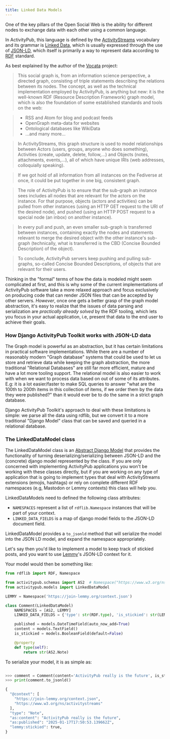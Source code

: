```yaml
---
title: Linked Data Models
---
```



One of the key pillars of the Open Social Web is the ability for
different nodes to exchange data with each other using a common
language.

In ActivityPub, this language is defined by the
[ActivityStreams](https://www.w3.org/TR/activitystreams-core/)
vocabulary and its grammar is [Linked
Data](https://en.wikipedia.org/wiki/Linked_data), which is usually
expressed through the use of [JSON-LD](https://json-ld.org), which
itself is primarily a way to represent data according to
[RDF](https://www.w3.org/RDF/) standard.


As best explained by the author of the
[Vocata](https://codeberg.org/Vocata/vocata#technical-what-the-fediverse-really-is)
project:


> This social graph is, from an information science perspective, a
> directed graph, consisting of triple statements describing the
> relations between its nodes. The concept, as well as the technical
> implementation employed by ActivityPub, is anything but new: it is
> the well-known RDF (Resource Description Framework) graph model,
> which is also the foundation of some established standards and tools
> on the web:

> - RSS and Atom for blog and podcast feeds
> - OpenGraph meta-data for websites
> - Ontological databases like WikiData
> - ...and many more...

> In ActivityStreams, this graph structure is used to model
> relationships between Actors (users, groups, anyone who does
> something), Activities (create, update, delete, follow,…) and
> Objects (notes, attachments, events,…), all of which have unique
> IRIs (web addresses, colloquially speaking).

> If we got hold of all information from all instances on the
> Fediverse at once, it could be put together in one big, consistent
> graph.

> The role of ActivityPub is to ensure that the sub-graph an instance
> sees includes all nodes that are relevant for the actors on the
> instance. For that purpose, objects (actors and activities) can be
> pulled from other instances (using an HTTP GET request to the URI of
> the desired node), and pushed (using an HTTP POST request to a
> special node (an inbox) on another instance).

> In every pull and push, an even smaller sub-graph is transferred
> between instances, containing exactly the nodes and statements
> relevant to merge the desired object with the other instance's
> sub-graph (technically, what is transferred is the CBD (Concise
> Bounded Description) of the object).

> To conclude, ActivityPub servers keep pushing and pulling
> sub-graphs, so-called Concise Bounded Descriptions, of objects that
> are relevant for their users.

Thinking in the "formal" terms of how the data is modeled might seem
complicated at first, and this is why some of the current
implementations of ActivityPub software take a more relaxed approach
and focus exclusively on producing code that can render JSON files
that can be accepted by other servers. *However*, once one gets a
better grasp of the graph model abstraction, it's easy to realize
that the issues of data parsing and serialization are *practically
already solved* by the RDF tooling, which lets you focus in your
actual application, i.e, present that data to the end
user to achieve their goals.

### How Django ActivityPub Toolkit works with JSON-LD data

The Graph model is powerful as an abstraction, but it has certain
limitations in practical software implementations. While there are a
number of reasonably modern "Graph database" systems that could be
used to let us store and retrieve data while keeping the graph
abstraction, the more traditional "Relational Databases" are still far
more efficient, mature and have a lot more tooling support. The
relational model is also easier to work with when we want to process
data based on out of some of its attributes. E.g: it is a lot
easier/faster to make SQL queries to answer "what are the 100th to
200th items in this collection of items, if we order them by the data
they were published?" than it would ever be to do the same in a strict
graph database.

Django ActivityPub Toolkit's approach to deal with these limitations
is simple: we parse all the data using rdflib, but we convert it to a
more traditional "Django Model" class that can be saved and queried in
a relational database.


### The LinkedDataModel class

The LinkedDataModel class is an [Abstract Django
Model](https://docs.djangoproject.com/en/5.1/topics/db/models/#abstract-base-classes)
that provides the functionality of turning deserializing/serializing
between JSON-LD and the (concrete) django model represented by the
class. If you are only concerned with implementing ActivityPub
applications you won't be working with these classes directly, but if
you are working on any type of application that is going to implement
types that deal with ActivityStreams extensions (emojis, hashtags) or
rely on complete different RDF namespaces (e.g, Mastodon or Lemmy
contexts) this class will help you.

LinkedDataModels need to defined the following class attributes:

 - `NAMESPACES` represent a list of `rdflib.Namespace` instances that will be part of your context.
 - `LINKED_DATA_FIELDS` is a map of django model fields to the JSON-LD document field.


LinkedDataModel provides a `to_jsonld` method that will serialize the
model into the JSON LD model, and expand the namespace appropriately.

Let's say then you'd like to implement a model to keep track of
stickied posts, and you want to use [Lemmy](https://joinlemmy.org)'s
JSON-LD context for it.

Your model would then be something like:

```python
from rdflib import RDF, Namespace

from activitypub.schemas import AS2  # Namespace("https://www.w3.org/ns/activitystreams#")
from activitypub.models import LinkedDataModel

LEMMY = Namespace('https://join-lemmy.org/context.json')

class Comment(LinkedDataModel)
    NAMESPACES = [AS2, LEMMY]
    LINKED_DATA_FIELDS = {'type': str(RDF.type), 'is_stickied': str(LEMMY.stickied), 'content': str(AS2.content), 'published': str(AS2.published)}

    published = models.DateTimeField(auto_now_add=True)
    content = models.TextField()
    is_stickied = models.BooleanField(default=False)

    @property
    def type(self):
        return str(AS2.Note)

```

To serialize your model, it is as simple as:

```python

>>> comment = Comment(content='ActivityPub really is the future', is_sticked=True)
>>> print(comment.to_jsonld()

{
  "@context": [
    "https://join-lemmy.org/context.json",
    "https://www.w3.org/ns/activitystreams"
  ],
  "type": "Note",
  "as:content": "ActivityPub really is the future",
  "as:published": "2025-01-17T17:50:53.139662Z",
  "lemmy:stickied": true,
}

```

